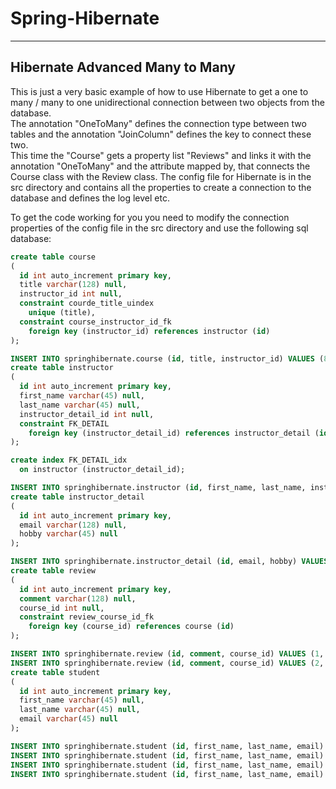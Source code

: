 # Spring-Hibernate

---

## Hibernate Advanced Many to Many

This is just a very basic example of how to use Hibernate to get a one to many / many to one unidirectional connection between two objects from the database.\
The annotation "OneToMany" defines the connection type between two tables and the annotation "JoinColumn" defines the key to connect these two.\
This time the "Course" gets a property list "Reviews" and links it with the annotation "OneToMany" and the attribute mapped by, that connects the Course class with the Review class.
The config file for Hibernate is in the src directory and contains all the properties to create a connection to the database and defines the log level etc.

To get the code working for you you need to modify the connection properties of the config file in the src directory and use the following sql database:
```sql
create table course
(
  id int auto_increment primary key,
  title varchar(128) null,
  instructor_id int null,
  constraint courde_title_uindex
    unique (title),
  constraint course_instructor_id_fk
    foreign key (instructor_id) references instructor (id)
);

INSERT INTO springhibernate.course (id, title, instructor_id) VALUES (8, 'swimming adv course', 1);
create table instructor
(
  id int auto_increment primary key,
  first_name varchar(45) null,
  last_name varchar(45) null,
  instructor_detail_id int null,
  constraint FK_DETAIL
    foreign key (instructor_detail_id) references instructor_detail (id)
);

create index FK_DETAIL_idx
  on instructor (instructor_detail_id);

INSERT INTO springhibernate.instructor (id, first_name, last_name, instructor_detail_id) VALUES (1, 'John', 'Doe', 1);
create table instructor_detail
(
  id int auto_increment primary key,
  email varchar(128) null,
  hobby varchar(45) null
);

INSERT INTO springhibernate.instructor_detail (id, email, hobby) VALUES (1, 'test@mail.com', 'swimming');
create table review
(
  id int auto_increment primary key,
  comment varchar(128) null,
  course_id int null,
  constraint review_course_id_fk
    foreign key (course_id) references course (id)
);

INSERT INTO springhibernate.review (id, comment, course_id) VALUES (1, 'testcomment', 8);
INSERT INTO springhibernate.review (id, comment, course_id) VALUES (2, 'this is a comment', 8);
create table student
(
  id int auto_increment primary key,
  first_name varchar(45) null,
  last_name varchar(45) null,
  email varchar(45) null
);

INSERT INTO springhibernate.student (id, first_name, last_name, email) VALUES (1, 'Jooo', 'JonJon', 'thenewemial@test.com');
INSERT INTO springhibernate.student (id, first_name, last_name, email) VALUES (3, 'Josef', 'JonNoe', 'thenewemial@test.com');
INSERT INTO springhibernate.student (id, first_name, last_name, email) VALUES (6, 'Josef', 'JonNoe', 'thenewemial@test.com');
INSERT INTO springhibernate.student (id, first_name, last_name, email) VALUES (7, 'Josef', 'JonNoe', 'thenewemial@test.com');
```
